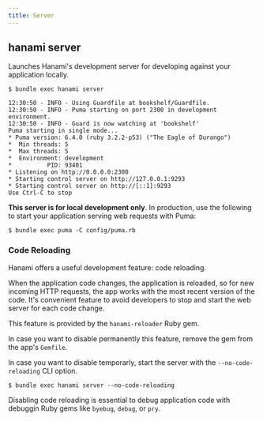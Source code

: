```yaml
---
title: Server
---
```


## hanami server

Launches Hanami's development server for developing against your application locally.

```shell
$ bundle exec hanami server

12:30:50 - INFO - Using Guardfile at bookshelf/Guardfile.
12:30:50 - INFO - Puma starting on port 2300 in development environment.
12:30:50 - INFO - Guard is now watching at 'bookshelf'
Puma starting in single mode...
* Puma version: 6.4.0 (ruby 3.2.2-p53) ("The Eagle of Durango")
*  Min threads: 5
*  Max threads: 5
*  Environment: development
*          PID: 93401
* Listening on http://0.0.0.0:2300
* Starting control server on http://127.0.0.1:9293
* Starting control server on http://[::1]:9293
Use Ctrl-C to stop
```

**This server is for local development only**. In production, use the following to start your application serving web requests with Puma:

```shell
$ bundle exec puma -C config/puma.rb
```

### Code Reloading

Hanami offers a useful development feature: code reloading.

When the application code changes, the application is reloaded, so for new incoming HTTP requests, the app works with the most recent version of the code.
It's convenient feature to avoid developers to stop and start the web server for each code change.

This feature is provided by the `hanami-reloader` Ruby gem.

In case you want to disable permanently this feature, remove the gem from the app's `Gemfile`.

In case you want to disable temporarly, start the server with the `--no-code-reloading` CLI option.

```shell
$ bundle exec hanami server --no-code-reloading
```

<p class="notice">
  Disabling code reloading is essential to debug application code with debuggin Ruby gems like <code>byebug</code>, <code>debug</code>, or <code>pry</code>.
</p>
